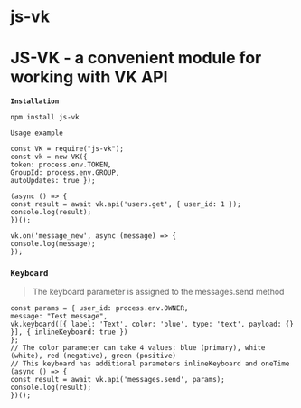 js-vk
=====================
JS-VK - a convenient module for working with VK API
=====================
**`Installation`**
```node
npm install js-vk
```

`Usage example`
```node
const VK = require("js-vk");
const vk = new VK({ 
token: process.env.TOKEN, 
GroupId: process.env.GROUP, 
autoUpdates: true });

(async () => {
const result = await vk.api('users.get', { user_id: 1 });
console.log(result);
})();

vk.on('message_new', async (message) => {
console.log(message);
});
```
### `Keyboard`
> The keyboard parameter is assigned to the messages.send method
```node
const params = { user_id: process.env.OWNER,
message: "Test message",
vk.keyboard([{ label: 'Text', color: 'blue', type: 'text', payload: {} }], { inlineKeyboard: true })
};
// The color parameter can take 4 values: blue (primary), white (white), red (negative), green (positive)
// This keyboard has additional parameters inlineKeyboard and oneTime
(async () => {
const result = await vk.api('messages.send', params);
console.log(result);
})();
```
